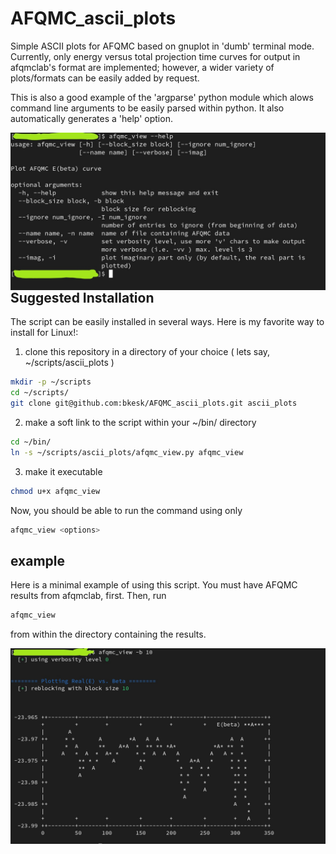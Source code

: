 # AFQMC_ascii_plots
Simple ASCII plots for AFQMC based on gnuplot in 'dumb' terminal mode.
Currently, only energy versus total projection time curves for output in afqmclab's format are implemented; however,
a wider variety of plots/formats can be easily added by request.


This is also a good example of the 'argparse' python module which alows command line arguments to be easily parsed within python. 
It also automatically generates a 'help' option.

<img src="imgs/afqmc_view-help2.jpg"
     style="float: left; margin-right: 10px;" />

## Suggested Installation

The script can be easily installed in several ways. Here is my favorite way to install for Linux!:

  1. clone this repository in a directory of your choice ( lets say, ~/scripts/ascii_plots )

```bash
mkdir -p ~/scripts
cd ~/scripts/
git clone git@github.com:bkesk/AFQMC_ascii_plots.git ascii_plots
```

  2. make a soft link to the script within your ~/bin/ directory

```bash
cd ~/bin/
ln -s ~/scripts/ascii_plots/afqmc_view.py afqmc_view
```

  3. make it executable
```bash
chmod u+x afqmc_view
```

Now, you should be able to run the command using only
```bash
afqmc_view <options>
```

## example

Here is a minimal example of using this script.
You must have AFQMC results from afqmclab, first.
Then, run 

```bash
afqmc_view
```

from within the directory containing the results.

<img src="imgs/afqmc_view-plot1.jpg"
     style="float: left; margin-right: 10px;" />


